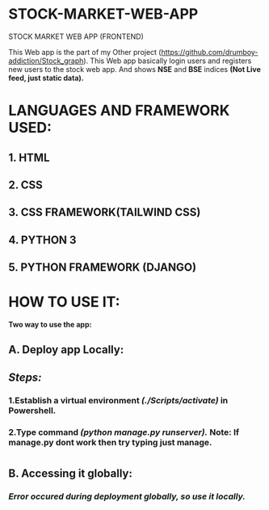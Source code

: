 # STOCK-MARKET-WEB-APP
STOCK MARKET WEB APP (FRONTEND)

This Web app is the part of my Other project (https://github.com/drumboy-addiction/Stock_graph).
This Web app basically login users and registers new users to the stock web app. And shows **NSE** and **BSE** indices **(Not Live feed, just static data).**

# LANGUAGES AND FRAMEWORK USED:

## **1. HTML**
## **2. CSS**
## **3. CSS FRAMEWORK(TAILWIND CSS)**
## **4. PYTHON 3**
## **5. PYTHON FRAMEWORK (DJANGO)**

# HOW TO USE IT:

**Two way to use the app:**

## A. Deploy app Locally:
## *Steps:*

### 1.Establish a virtual environment *(./Scripts/activate)* in **Powershell.**
### 2.Type command *(python manage.py runserver).*  **Note:** If manage.py dont work then try typing just manage.

#
#

##  B. Accessing it globally:
### *Error occured during deployment globally, so use it locally.*


